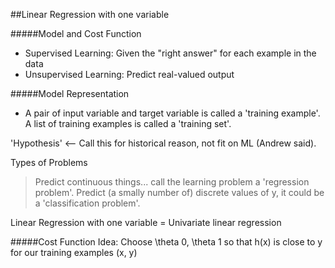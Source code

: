 ##Linear Regression with one variable

#####Model and Cost Function
- Supervised Learning: Given the "right answer" for each example in the data
- Unsupervised Learning: Predict real-valued output

#####Model Representation
- A pair of input variable and target variable is called a 'training example'. A list of training examples is called a 'training set'.

'Hypothesis' <-- Call this for historical reason, not fit on ML (Andrew said).

Types of Problems
>Predict continuous things... call the learning problem a 'regression problem'.
>Predict (a smally number of) discrete values of y, it could be a 'classification problem'.

Linear Regression with one variable = Univariate linear regression

#####Cost Function
Idea: Choose \theta 0, \theta 1 so that h(x) is close to y for our training examples (x, y)

